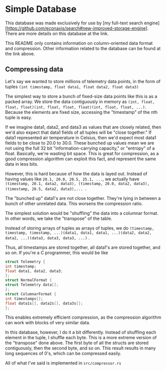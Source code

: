 # Simple Database

This database was made exclusively for use
by [my full-text search engine][https://github.com/econaxis/search#new-improved-storage-engine]. There are more details
on this database at the link.

This README only contains information on column-oriented data format and compression. Other information related to the
database can be found at the link above.

## Compressing data

Let's say we wanted to store millions of telemetry data points, in the form of
tuples `(int timestamp, float data1, float data2, float data3)`

The simplest way to store a bunch of fixed-size data points like this is as a packed array. We store the data
contiguously in memory as `(int, float, float, float)(int, float, float, float)(int, float, float, ...)`. Because the
elements are fixed size, accessing the "timestamp" of the nth tuple is easy.

If we imagine data1, data2, and data3 as values that are closely related, then we'd also expect that data1 fields of all
tuples will be "close together." If data1 represented air temperature in Celsius, then we'd expect most data1 fields to
be close to 20.0 to 30.0. These bunched up values mean we are not using the full 32 bit "information-carrying capacity,"
or "entropy" of a float. Basically, we're wasting bit space. This is great for compression, as a good compression
algorithm can exploit this fact, and represent the same data in less bits.

However, this is hard because of how the data is layed out. Instead of having values like `20.1, 20.0, 20.5, 25.1, ...`,
we actually
have `(timestamp, 20.1, data2, data3), (timestamp, 20.0, data2, data3), (timestamp, 20.5, data2, data3),... `.

The "bunched up" data1's are not close together. They're lying in between a bunch of other unrelated data. This worsens
the compression ratio.

The simplest solution would be "shuffling" the data into a columnar format. In other words, we take the "transpose" of
the table.

Instead of storing arrays of tuples as arrays of tuples, we
do `(timestamp, timestamp, timestamp, ...)(data1, data1, data1, ...)(data2, data2, data2, ...)(data3, data3, data3, ...)`
.

Thus, all timestamps are stored together, all data1's are stored together, and so on. If you're a C programmer, this
would be like

```c
struct Telemetry {
int timestamp;
float data1, data2, data3;
};
struct NormalFormat {
struct Telemetry data[];
};
struct ColumnarFormat {
int timestamps[];
float data1s[], data2s[], data3s[];
};
```

This enables extremely efficient compression, as the compression algorithm can work with blocks of very similar data.

In this database, however, I do it a bit differently. Instead of shuffling each element in the tuple, I shuffle each
byte. This is a more extreme version of the "transpose" done above. The first byte of all the structs are stored
contiguously, then the second byte, and so on. This result results in many long sequences of 0's, which can be
compressed easily.

All of what I've said is implemented in `src/compressor.rs`